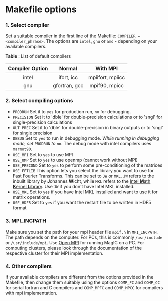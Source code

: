# Makefile options

### 1. Select compiler

Set a suitable compiler in the first line of the Makefile: `COMPILER = <compiler_phrase>`. The options are `intel`, `gnu` or `amd` - depending on your available compilers.

**Table** : List of default compilers
 
| Compiler Option |    Normal     |     With MPI     |
|:---------------:|:-------------:|:----------------:|
|      intel      |   ifort, icc  | mpiifort, mpiicc |
|       gnu       | gfortran, gcc |   mpif90, mpicc  |

### 2. Select compiling options

* `PRODRUN` Set it to `yes` for production run, `no` for debugging.
* `PRECISION` Set it to 'dble' for double-precision calculations or to 'sngl' for single-precision calculations
* `OUT_PREC` Set it to 'dble' for double-precision in binary outputs or to 'sngl' for single precision
* `DEBUG`   Set to `yes` to run in debugging mode. *While running in debugging mode, set* `PRODRUN` *to* `no`. The debug mode with intel compilers uses `marmot90`. 
* `USE_MPI` Set to `yes` to use MPI
* `USE_OMP`  Set to `yes` to use openmp (cannot work without MPI)
* `USE_PRECOND` Set to `yes` to perform some pre-conditioning  of the matrices
* `USE_FFTLIB` This option lets you select the library you want to use for Fast Fourier Transforms. This can be set to `JW` or `MKL`. `JW` refers to the inbuilt library by **J**ohannes **W**icht, while `MKL` refers to the [Intel **M**ath **K**ernel **L**ibrary](https://software.intel.com/en-us/intel-mkl). Use `JW` if you don't have Intel MKL installed.
* `USE_MKL` Set to `yes` if you have Intel MKL installed and want to use it for matrix operations.
* `USE_HDF5` Set to `yes` if you want the restart file to be written in HDF5 format

### 3. MPI_INCPATH

Make sure you set the path for your mpi header file `mpif.h` in `MPI_INCPATH`. The path depends on the computer. For PCs, this is commonly `/usr/include` or `/usr/include/mpi`. Use [Open MPI](http://www.open-mpi.de/) for running MagIC on a PC. For computing clusters, please look through the documentation of the respective cluster for their MPI implementation.

### 4. Other compilers

If your available compilers are different from the options provided in the Makefile, then change them suitably using the options `COMP_FC` and `COMP_CC` for serial fortran and C compilers and `COMP_MPFC` and `COMP_MPCC` for compilers with mpi implementation.
